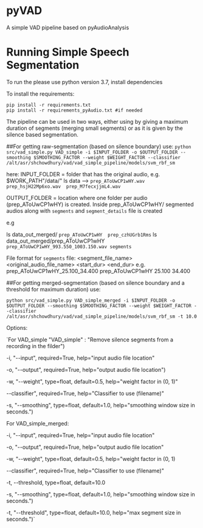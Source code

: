 # pyVAD
A simple VAD pipeline based on pyAudioAnalysis
# Running Simple Speech Segmentation
To run the please use python version 3.7, install dependencies

To install the requirements:
```
pip install -r requirements.txt
pip install -r requirements_pyAudio.txt #if needed
```

The pipeline can be used in two ways, either using by giving a maximum duration of segments (merging small segments) or as it is given by the silence based segmentation.

##For getting raw-segmentation (based on silence boundary) use:
`python src/vad_simple.py VAD_simple -i $INPUT_FOLDER -o $OUTPUT_FOLDER --smoothing $SMOOTHING_FACTOR --weight $WEIGHT_FACTOR --classifier /alt/asr/shchowdhury/vad/vad_simple_pipeline/models/svm_rbf_sm`

here: INPUT_FOLDER = folder that has the original audio,
e.g.
$WORK_PATH"/data/"
ls data -->
`prep_AToUwCP1wHY.wav  prep_hsjH22Mp6xo.wav  prep_M7fecxjjmL4.wav`

OUTPUT_FOLDER = location where one folder per audio (prep_AToUwCP1wHY) is created. Inside prep_AToUwCP1wHY/
segmented audios along with `segments` and `segment_details` file is created

e.g

ls data_out_merged/
`prep_AToUwCP1wHY  prep_czhUGrb1Rms`
ls data_out_merged/prep_AToUwCP1wHY 
`prep_AToUwCP1wHY_993.550_1003.150.wav segments`


File format for `segments` file:
<segment_file_name> <original_audio_file_name> <start_dur> <end_dur>
e.g.
prep_AToUwCP1wHY_25.100_34.400 prep_AToUwCP1wHY 25.100 34.400

##For getting merged-segmentation (based on silence boundary and a threshold for maximum duration) use:

`python src/vad_simple.py VAD_simple_merged -i $INPUT_FOLDER -o $OUTPUT_FOLDER --smoothing $SMOOTHING_FACTOR --weight $WEIGHT_FACTOR --classifier /alt/asr/shchowdhury/vad/vad_simple_pipeline/models/svm_rbf_sm -t 10.0`

Options:

`For VAD_simple
"VAD_simple" : "Remove silence segments from a recording in the filder")

-i, "--input", required=True, help="input audio file location"

-o, "--output", required=True, help="output audio file location")
                        
-w, "--weight", type=float, default=0.5, help="weight factor in (0, 1)"

--classifier", required=True, help="Classifier to use (filename)"

-s, "--smoothing", type=float, default=1.0,
                           help="smoothing window size in seconds.")
                           

For VAD_simple_merged:

-i, "--input", required=True, help="input audio file location"

-o, "--output", required=True, help="output audio file location"

    
-w, "--weight", type=float, default=0.5, help="weight factor in (0, 1)

--classifier", required=True, help="Classifier to use (filename)"

-t, --threshold, type=float, default=10.0

-s, "--smoothing", type=float, default=1.0,
                           help="smoothing window size in seconds.")
                           
-t, "--threshold", type=float, default=10.0, help="max segment size in seconds.")`

